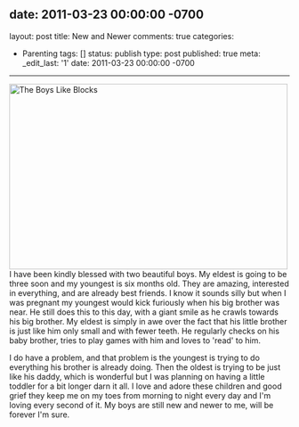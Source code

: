 date: 2011-03-23 00:00:00 -0700
---
layout: post
title: New and Newer
comments: true
categories:
- Parenting
tags: []
status: publish
type: post
published: true
meta:
  _edit_last: '1'
date: 2011-03-23 00:00:00 -0700
---
<a href="http://www.flickr.com/photos/rgeyer/5426679960/" title="The Boys Like Blocks by qwikrex, on Flickr"><img src="http://farm6.static.flickr.com/5091/5426679960_ed5055ba02.jpg" width="500" height="333" alt="The Boys Like Blocks" class="aligncenter"/></a>
I have been kindly blessed with two beautiful boys.  My eldest is going to be three soon and my youngest is six months old.  They are amazing, interested in everything, and are already best friends.  I know it sounds silly but when I was pregnant my youngest would kick furiously when his big brother was near.  He still does this to this day, with a giant smile as he crawls towards his big brother.  My eldest is simply in awe over the fact that his little brother is just like him only small and with fewer teeth.  He regularly checks on his baby brother, tries to play games with him and loves to 'read' to him.  

I do have a problem, and that problem is the youngest is trying to do everything his brother is already doing.  Then the oldest is trying to be just like his daddy, which is wonderful but I was planning on having a little toddler for a bit longer darn it all.  I love and adore these children and good grief they keep me on my toes from morning to night every day and I'm loving every second of it.  My boys are still new and newer to me, will be forever I'm sure.  
